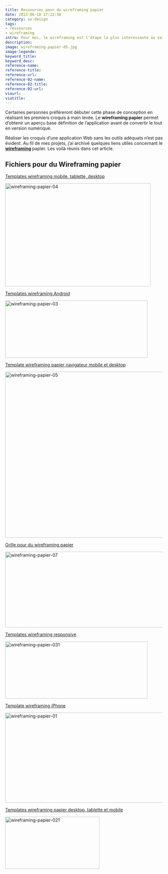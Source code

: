 ```yaml
---
title: Ressources pour du wireframing papier
date: 2013-06-18 17:22:56
category: ux-design
tags: 
- ressources
- wireframing
intro: Pour moi, le wireframing est l'étape la plus intéressante au sein d'un projet Web. Les wireframes structurent, hiérarchisent et orientent le contenu afin de guider l'ensemble des intervenants du projet.
description:
image: wireframing-papier-05.jpg
image-legende:
keyword_title:
keyword_desc:
reference-name:
reference-title:
reference-url:
reference-02-name:
reference-02-title:
reference-02-url:
viaurl:
viatitle:
---
```


<p>Certaines personnes préféreront débuter cette phase de conception en réalisant les premiers croquis à main levée. Le <strong>wireframing papier</strong> permet d’obtenir un aperçu base définition de l’application avant de convertir le tout en version numérique.</p>
<p>Réaliser les croquis d’une application Web sans les outils adéquats n’est pas évident. Au fil de mes projets, j’ai archivé quelques liens utiles concernant le <strong><a title="Articles à propos du Wireframing " href="http://magazineduwebdesign.com/tag/wireframing/">wireframing</a> </strong>papier. Les voilà réunis dans cet article.</p>
<h2>Fichiers pour du Wireframing papier</h2>
<p><a href="http://interfacesketch.tumblr.com/" target="_blank">Templates wireframing mobile, tablette, desktop</a></p>
<p><img class="alignnone size-full wp-image-5684" title="wireframing-papier-04" src="https://s3-eu-west-1.amazonaws.com/mdw-images/large/wireframing-papier-04.jpg" alt="wireframing-papier-04" width="465" height="330"></p>
<p><a href="http://androiduiux.com/2013/01/06/printable-a4-screen-flow-sketch-template-free-download/" target="_blank">Templates wireframing Android</a></p>
<p><img class="alignnone size-full wp-image-5683" title="wireframing-papier-03" src="https://s3-eu-west-1.amazonaws.com/mdw-images/large/wireframing-papier-03.jpg" alt="wireframing-papier-03" width="455" height="183"></p>
<p><a href="http://sneakpeekit.com/" target="_blank">Template wireframing papier navigateur mobile et desktop</a></p>
<p><img class="alignnone size-full wp-image-5685" title="wireframing-papier-05" src="https://s3-eu-west-1.amazonaws.com/mdw-images/large/wireframing-papier-05.jpg" alt="wireframing-papier-05" width="555" height="531"></p>
<p><a href="http://benmartineau.com/works/download/Grids-4-Sketching.pdf" target="_blank">Grille pour du wireframing&nbsp;papier</a></p>
<p><img class="alignnone size-full wp-image-5687" title="wireframing-papier-07" src="https://s3-eu-west-1.amazonaws.com/mdw-images/large/wireframing-papier-07.jpg" alt="wireframing-papier-07" width="555" height="242"></p>
<p><a href="http://jeremypalford.com/arch-journal/responsive-web-design-sketch-sheets" target="_blank">Templates wireframing responsive</a></p>
<p><img class="alignnone size-full wp-image-5694" title="wireframing-papier-031" src="https://s3-eu-west-1.amazonaws.com/mdw-images/large/wireframing-papier-031.jpg" alt="wireframing-papier-031" width="455" height="183"></p>
<p><a href="http://farm4.static.flickr.com/3520/3846053408_188cd33c96_o.jpg" target="_blank">Template wireframing iPhone</a></p>
<p><img class="alignnone size-full wp-image-5681" title="wireframing-papier-01" src="https://s3-eu-west-1.amazonaws.com/mdw-images/large/wireframing-papier-01.jpg" alt="wireframing-papier-01" width="555" height="288"></p>
<p><a href="http://www.cxpartners.co.uk/ux-resources/" target="_blank">Templates wireframing papier desktop, tablette et mobile</a></p>
<p><img class="alignnone size-full wp-image-5695" title="wireframing-papier-021" src="https://s3-eu-west-1.amazonaws.com/mdw-images/large/wireframing-papier-021.jpg" alt="wireframing-papier-021" width="301" height="167"></p>